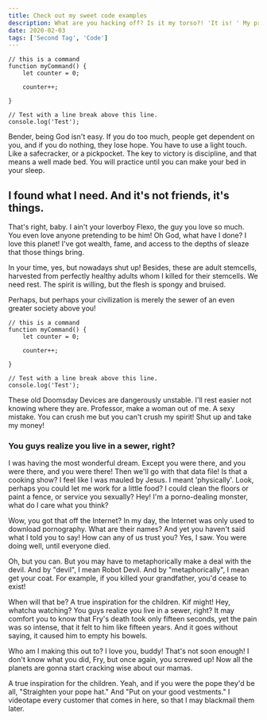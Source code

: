 ```yaml
---
title: Check out my sweet code examples
description: What are you hacking off? Is it my torso?! 'It is! ' My precious torso! You guys realize you live in a sewer, right? Switzerland is small and neutral! We are more like Germany, ambitious and misunderstood!
date: 2020-02-03
tags: ['Second Tag', 'Code']
---
```


``` js/2/4
// this is a command
function myCommand() {
	let counter = 0;

	counter++;

}

// Test with a line break above this line.
console.log('Test');
```

Bender, being God isn't easy. If you do too much, people get dependent on you, and if you do nothing, they lose hope. You have to use a light touch. Like a safecracker, or a pickpocket. The key to victory is discipline, and that means a well made bed. You will practice until you can make your bed in your sleep.

## I found what I need. And it's not friends, it's things.

That's right, baby. I ain't your loverboy Flexo, the guy you love so much. You even love anyone pretending to be him! Oh God, what have I done? I love this planet! I've got wealth, fame, and access to the depths of sleaze that those things bring.

In your time, yes, but nowadays shut up! Besides, these are adult stemcells, harvested from perfectly healthy adults whom I killed for their stemcells.
We need rest. The spirit is willing, but the flesh is spongy and bruised.

Perhaps, but perhaps your civilization is merely the sewer of an even greater society above you!

``` js/2/4
// this is a command
function myCommand() {
	let counter = 0;

	counter++;

}

// Test with a line break above this line.
console.log('Test');
```

These old Doomsday Devices are dangerously unstable. I'll rest easier not knowing where they are. Professor, make a woman out of me. A sexy mistake. You can crush me but you can't crush my spirit! Shut up and take my money!


### You guys realize you live in a sewer, right?

I was having the most wonderful dream. Except you were there, and you were there, and you were there! Then we'll go with that data file! Is that a cooking show? I feel like I was mauled by Jesus.  I meant 'physically'. Look, perhaps you could let me work for a little food? I could clean the floors or paint a fence, or service you sexually? Hey! I'm a porno-dealing monster, what do I care what you think?

Wow, you got that off the Internet? In my day, the Internet was only used to download pornography. What are their names? And yet you haven't said what I told you to say! How can any of us trust you? Yes, I saw. You were doing well, until everyone died.

Oh, but you can. But you may have to metaphorically make a deal with the devil. And by "devil", I mean Robot Devil. And by "metaphorically", I mean get your coat. For example, if you killed your grandfather, you'd cease to exist!

When will that be? A true inspiration for the children. Kif might! Hey, whatcha watching? You guys realize you live in a sewer, right? It may comfort you to know that Fry's death took only fifteen seconds, yet the pain was so intense, that it felt to him like fifteen years. And it goes without saying, it caused him to empty his bowels.

Who am I making this out to? I love you, buddy! That's not soon enough! I don't know what you did, Fry, but once again, you screwed up! Now all the planets are gonna start cracking wise about our mamas.

A true inspiration for the children. Yeah, and if you were the pope they'd be all, "Straighten your pope hat." And "Put on your good vestments." I videotape every customer that comes in here, so that I may blackmail them later.
